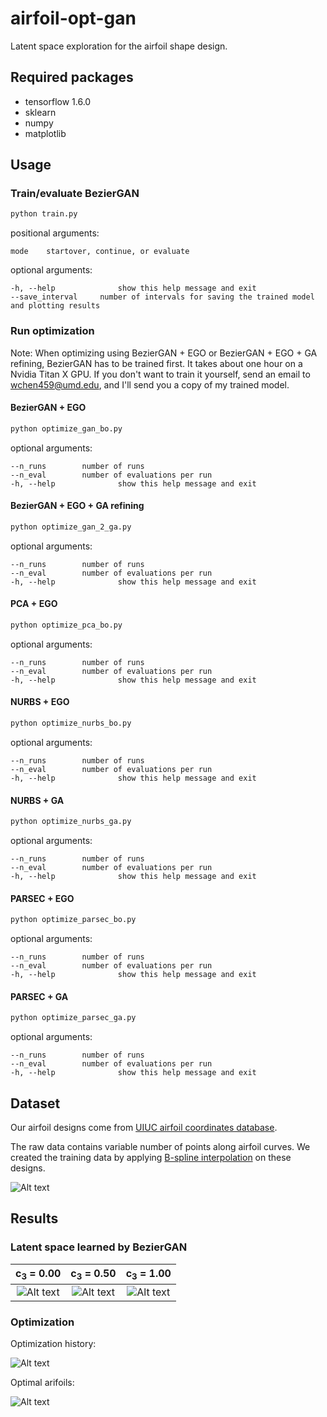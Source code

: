 # airfoil-opt-gan

Latent space exploration for the airfoil shape design.

## Required packages

- tensorflow 1.6.0
- sklearn
- numpy
- matplotlib

## Usage

### Train/evaluate BezierGAN

```bash
python train.py
```

positional arguments:
    
```
mode	startover, continue, or evaluate
```

optional arguments:

```
-h, --help            	show this help message and exit
--save_interval 	number of intervals for saving the trained model and plotting results
```

### Run optimization

Note: When optimizing using BezierGAN + EGO or BezierGAN + EGO + GA refining, BezierGAN has to be trained first. It takes about one hour on a Nvidia Titan X GPU. If you don't want to train it yourself, send an email to <wchen459@umd.edu>, and I'll send you a copy of my trained model.

#### BezierGAN + EGO

```bash
python optimize_gan_bo.py
```

optional arguments:

```
--n_runs		number of runs
--n_eval		number of evaluations per run
-h, --help            	show this help message and exit
```

#### BezierGAN + EGO + GA refining

```bash
python optimize_gan_2_ga.py
```

optional arguments:

```
--n_runs		number of runs
--n_eval		number of evaluations per run
-h, --help            	show this help message and exit
```

#### PCA + EGO

```bash
python optimize_pca_bo.py
```

optional arguments:

```
--n_runs		number of runs
--n_eval		number of evaluations per run
-h, --help            	show this help message and exit
```

#### NURBS + EGO

```bash
python optimize_nurbs_bo.py
```

optional arguments:

```
--n_runs		number of runs
--n_eval		number of evaluations per run
-h, --help            	show this help message and exit
```

#### NURBS + GA

```bash
python optimize_nurbs_ga.py
```

optional arguments:

```
--n_runs		number of runs
--n_eval		number of evaluations per run
-h, --help            	show this help message and exit
```

#### PARSEC + EGO

```bash
python optimize_parsec_bo.py
```

optional arguments:

```
--n_runs		number of runs
--n_eval		number of evaluations per run
-h, --help            	show this help message and exit
```

#### PARSEC + GA

```bash
python optimize_parsec_ga.py
```

optional arguments:

```
--n_runs		number of runs
--n_eval		number of evaluations per run
-h, --help            	show this help message and exit
```

## Dataset

Our airfoil designs come from [UIUC airfoil coordinates database](http://m-selig.ae.illinois.edu/ads/coord_database.html).

The raw data contains variable number of points along airfoil curves. We created the training data by applying [B-spline interpolation](https://github.com/IDEALLab/airfoil-interpolation) on these designs.

![Alt text](/samples.svg)


## Results

### Latent space learned by BezierGAN

c<sub>3</sub> = 0.00			|c<sub>3</sub> = 0.50			   |c<sub>3</sub> = 1.00
:--------------------------------------:|:----------------------------------------:|:--------------------------------------:
![Alt text](/gan/synthesized_0.00.svg)  |  ![Alt text](/gan/synthesized_0.50.svg)  |  ![Alt text](/gan/synthesized_1.00.svg)

### Optimization

Optimization history:

![Alt text](/opt_results/opt_history.svg)

Optimal arifoils:

![Alt text](/opt_results/opt_airfoils.svg)




